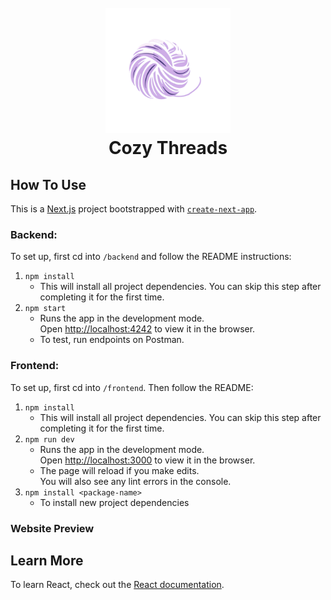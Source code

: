 <h1 align="center">
  <br>
  <img src="./frontend/public/cozy_threads.png" alt="Cozy Threads Logo" width="200">
  <br/>
  Cozy Threads
  </br>
</h1>

## How To Use

This is a [Next.js](https://nextjs.org) project bootstrapped with [`create-next-app`](https://nextjs.org/docs/app/api-reference/cli/create-next-app).

### Backend:

To set up, first cd into `/backend` and follow the README instructions:

1. `npm install`
   - This will install all project dependencies. You can skip this step after completing it for the first time.
2. `npm start`
   - Runs the app in the development mode.\
     Open [http://localhost:4242](http://localhost:4242) to view it in the browser.
   - To test, run endpoints on Postman.

### Frontend:

To set up, first cd into `/frontend`. Then follow the README:

1. `npm install`
   - This will install all project dependencies. You can skip this step after completing it for the first time.
2. `npm run dev`
   - Runs the app in the development mode.\
     Open [http://localhost:3000](http://localhost:3000) to view it in the browser.
   - The page will reload if you make edits.\
     You will also see any lint errors in the console.
3. `npm install <package-name>`
   - To install new project dependencies

### Website Preview

## Learn More

To learn React, check out the [React documentation](https://reactjs.org/).
